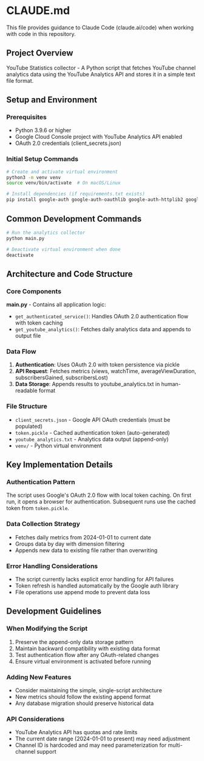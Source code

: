 # CLAUDE.md

This file provides guidance to Claude Code (claude.ai/code) when working with code in this repository.

## Project Overview

YouTube Statistics collector - A Python script that fetches YouTube channel analytics data using the YouTube Analytics API and stores it in a simple text file format.

## Setup and Environment

### Prerequisites
- Python 3.9.6 or higher
- Google Cloud Console project with YouTube Analytics API enabled
- OAuth 2.0 credentials (client_secrets.json)

### Initial Setup Commands
```bash
# Create and activate virtual environment
python3 -m venv venv
source venv/bin/activate  # On macOS/Linux

# Install dependencies (if requirements.txt exists)
pip install google-auth google-auth-oauthlib google-auth-httplib2 google-api-python-client
```

## Common Development Commands

```bash
# Run the analytics collector
python main.py

# Deactivate virtual environment when done
deactivate
```

## Architecture and Code Structure

### Core Components

**main.py** - Contains all application logic:
- `get_authenticated_service()`: Handles OAuth 2.0 authentication flow with token caching
- `get_youtube_analytics()`: Fetches daily analytics data and appends to output file

### Data Flow
1. **Authentication**: Uses OAuth 2.0 with token persistence via pickle
2. **API Request**: Fetches metrics (views, watchTime, averageViewDuration, subscribersGained, subscribersLost)
3. **Data Storage**: Appends results to youtube_analytics.txt in human-readable format

### File Structure
- `client_secrets.json` - Google API OAuth credentials (must be populated)
- `token.pickle` - Cached authentication token (auto-generated)
- `youtube_analytics.txt` - Analytics data output (append-only)
- `venv/` - Python virtual environment

## Key Implementation Details

### Authentication Pattern
The script uses Google's OAuth 2.0 flow with local token caching. On first run, it opens a browser for authentication. Subsequent runs use the cached token from `token.pickle`.

### Data Collection Strategy
- Fetches daily metrics from 2024-01-01 to current date
- Groups data by day with dimension filtering
- Appends new data to existing file rather than overwriting

### Error Handling Considerations
- The script currently lacks explicit error handling for API failures
- Token refresh is handled automatically by the Google auth library
- File operations use append mode to prevent data loss

## Development Guidelines

### When Modifying the Script
1. Preserve the append-only data storage pattern
2. Maintain backward compatibility with existing data format
3. Test authentication flow after any OAuth-related changes
4. Ensure virtual environment is activated before running

### Adding New Features
- Consider maintaining the simple, single-script architecture
- New metrics should follow the existing append format
- Any database migration should preserve historical data

### API Considerations
- YouTube Analytics API has quotas and rate limits
- The current date range (2024-01-01 to present) may need adjustment
- Channel ID is hardcoded and may need parameterization for multi-channel support